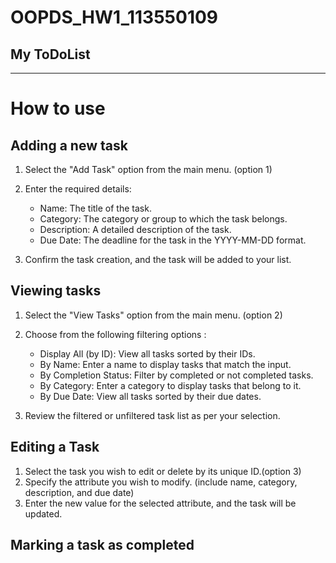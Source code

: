 # OOPDS_HW1_113550109
## My ToDoList
----------------------
# How to use
## Adding a new task
1. Select the "Add Task" option from the main menu. (option 1)
2. Enter the required details:
   - Name: The title of the task.
   - Category: The category or group to which the task belongs.
   - Description: A detailed description of the task.
   - Due Date: The deadline for the task in the YYYY-MM-DD format.

3. Confirm the task creation, and the task will be added to your list.

## Viewing tasks
1. Select the "View Tasks" option from the main menu. (option 2)
2. Choose from the following filtering options :
   - Display All (by ID): View all tasks sorted by their IDs.
   - By Name: Enter a name to display tasks that match the input.
   - By Completion Status: Filter by completed or not completed tasks.
   - By Category: Enter a category to display tasks that belong to it.
   - By Due Date: View all tasks sorted by their due dates.

3. Review the filtered or unfiltered task list as per your selection.

## Editing a Task
1. Select the task you wish to edit or delete by its unique ID.(option 3)
2. Specify the attribute you wish to modify. (include name, category, description, and due date)
3. Enter the new value for the selected attribute, and the task will be updated.

## Marking a task as completed

















